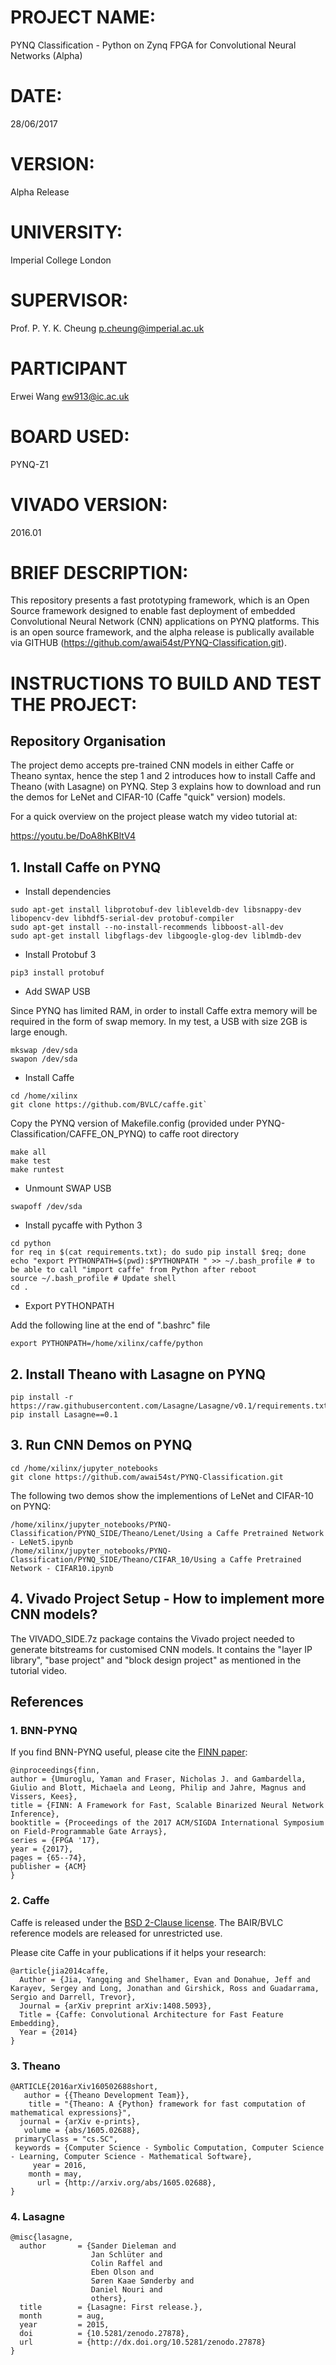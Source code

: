 # PROJECT NAME: 
PYNQ Classification - Python on Zynq FPGA for Convolutional Neural Networks (Alpha)

# DATE:
28/06/2017

# VERSION:
Alpha Release

# UNIVERSITY:
Imperial College London

# SUPERVISOR:
Prof. P. Y. K. Cheung
p.cheung@imperial.ac.uk

# PARTICIPANT
Erwei Wang
ew913@ic.ac.uk

# BOARD USED:
PYNQ-Z1

# VIVADO VERSION:
2016.01

# BRIEF DESCRIPTION:
This repository presents a fast prototyping framework, which is an Open Source framework designed to enable fast deployment of embedded Convolutional Neural Network (CNN) applications on PYNQ platforms. This is an open source framework, and the alpha release is publically available via GITHUB (https://github.com/awai54st/PYNQ-Classification.git).

# INSTRUCTIONS TO BUILD AND TEST THE PROJECT:

## Repository Organisation

The project demo accepts pre-trained CNN models in either Caffe or Theano syntax, hence the step 1 and 2 introduces how to install Caffe and Theano (with Lasagne) on PYNQ. Step 3 explains how to download and run the demos for LeNet and CIFAR-10 (Caffe "quick" version) models.

For a quick overview on the project please watch my video tutorial at: 

https://youtu.be/DoA8hKBltV4

## 1. Install Caffe on PYNQ

- Install dependencies

```
sudo apt-get install libprotobuf-dev libleveldb-dev libsnappy-dev libopencv-dev libhdf5-serial-dev protobuf-compiler
sudo apt-get install --no-install-recommends libboost-all-dev
sudo apt-get install libgflags-dev libgoogle-glog-dev liblmdb-dev
```

- Install Protobuf 3

`pip3 install protobuf`

- Add SWAP USB

Since PYNQ has limited RAM, in order to install Caffe extra memory will be required in the form of swap memory. In my test, a USB with size 2GB is large enough.

```
mkswap /dev/sda
swapon /dev/sda
```

- Install Caffe

```
cd /home/xilinx
git clone https://github.com/BVLC/caffe.git`
```

Copy the PYNQ version of Makefile.config (provided under PYNQ-Classification/CAFFE_ON_PYNQ) to caffe root directory

```
make all
make test
make runtest
```

- Unmount SWAP USB

`swapoff /dev/sda`

- Install pycaffe with Python 3

```
cd python
for req in $(cat requirements.txt); do sudo pip install $req; done
echo "export PYTHONPATH=$(pwd):$PYTHONPATH " >> ~/.bash_profile # to be able to call "import caffe" from Python after reboot
source ~/.bash_profile # Update shell 
cd .
```

- Export PYTHONPATH

Add the following line at the end of ".bashrc" file

```
export PYTHONPATH=/home/xilinx/caffe/python
```

## 2. Install Theano with Lasagne on PYNQ

```
pip install -r https://raw.githubusercontent.com/Lasagne/Lasagne/v0.1/requirements.txt
pip install Lasagne==0.1
```

## 3. Run CNN Demos on PYNQ

```
cd /home/xilinx/jupyter_notebooks
git clone https://github.com/awai54st/PYNQ-Classification.git
```

The following two demos show the implementions of LeNet and CIFAR-10 on PYNQ:

```
/home/xilinx/jupyter_notebooks/PYNQ-Classification/PYNQ_SIDE/Theano/Lenet/Using a Caffe Pretrained Network - LeNet5.ipynb
/home/xilinx/jupyter_notebooks/PYNQ-Classification/PYNQ_SIDE/Theano/CIFAR_10/Using a Caffe Pretrained Network - CIFAR10.ipynb
```

## 4. Vivado Project Setup - How to implement more CNN models?

The VIVADO_SIDE.7z package contains the Vivado project needed to generate bitstreams for customised CNN models. It contains the "layer IP library", "base project" and "block design project" as mentioned in the tutorial video. 

## References
    
### 1. BNN-PYNQ

If you find BNN-PYNQ useful, please cite the <a href="https://arxiv.org/abs/1612.07119" target="_blank">FINN paper</a>:

    @inproceedings{finn,
    author = {Umuroglu, Yaman and Fraser, Nicholas J. and Gambardella, Giulio and Blott, Michaela and Leong, Philip and Jahre, Magnus and Vissers, Kees},
    title = {FINN: A Framework for Fast, Scalable Binarized Neural Network Inference},
    booktitle = {Proceedings of the 2017 ACM/SIGDA International Symposium on Field-Programmable Gate Arrays},
    series = {FPGA '17},
    year = {2017},
    pages = {65--74},
    publisher = {ACM}
    }

### 2. Caffe

Caffe is released under the [BSD 2-Clause license](https://github.com/BVLC/caffe/blob/master/LICENSE).
The BAIR/BVLC reference models are released for unrestricted use.

Please cite Caffe in your publications if it helps your research:

    @article{jia2014caffe,
      Author = {Jia, Yangqing and Shelhamer, Evan and Donahue, Jeff and Karayev, Sergey and Long, Jonathan and Girshick, Ross and Guadarrama, Sergio and Darrell, Trevor},
      Journal = {arXiv preprint arXiv:1408.5093},
      Title = {Caffe: Convolutional Architecture for Fast Feature Embedding},
      Year = {2014}
    }
    
### 3. Theano

    @ARTICLE{2016arXiv160502688short,
       author = {{Theano Development Team}},
        title = "{Theano: A {Python} framework for fast computation of mathematical expressions}",
      journal = {arXiv e-prints},
       volume = {abs/1605.02688},
     primaryClass = "cs.SC",
     keywords = {Computer Science - Symbolic Computation, Computer Science - Learning, Computer Science - Mathematical Software},
         year = 2016,
        month = may,
          url = {http://arxiv.org/abs/1605.02688},
    }

### 4. Lasagne 

    @misc{lasagne,
      author       = {Sander Dieleman and
                      Jan Schlüter and
                      Colin Raffel and
                      Eben Olson and
                      Søren Kaae Sønderby and
                      Daniel Nouri and
                      others},
      title        = {Lasagne: First release.},
      month        = aug,
      year         = 2015,
      doi          = {10.5281/zenodo.27878},
      url          = {http://dx.doi.org/10.5281/zenodo.27878}
    }
